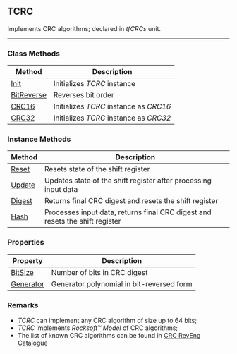 ## TCRC

Implements CRC algorithms; declared in _tfCRCs_ unit.

---

### Class Methods
| Method       | Description   |
|--------------|---------------|
[Init](tcrc/init.md)               | Initializes *TCRC* instance
[BitReverse](tcrc/bitreverse.md)   | Reverses bit order
[CRC16](tcrc/crc16.md)             | Initializes *TCRC* instance as *CRC16*
[CRC32](tcrc/crc32.md)             | Initializes *TCRC* instance as *CRC32*

### Instance Methods
| Method       | Description   |
|--------------|---------------|
[Reset](tcrc/reset.md)         | Resets state of the shift register
[Update](tcrc/update.md)       | Updates state of the shift register after processing input data
[Digest](tcrc/digest.md)       | Returns final CRC digest and resets the shift register
[Hash](tcrc/hash.md)           | Processes input data, returns final CRC digest and resets the shift register 

### Properties
| Property     | Description   |
|--------------|---------------|
[BitSize](tcrc/bitsize.md)     | Number of bits in CRC digest
[Generator](tcrc/generator.md) | Generator polynomial in bit-reversed form

### Remarks

*   *TCRC* can implement any CRC algorithm of size up to 64 bits;
*   *TCRC* implements *Rocksoft™ Model* of CRC algorithms;
*   The list of known CRC algorithms can be found in [CRC RevEng Catalogue](http://reveng.sourceforge.net/crc-catalogue/)
